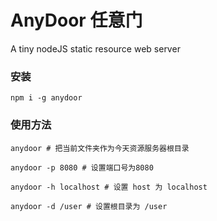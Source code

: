 # AnyDoor 任意门
A tiny nodeJS static resource web server

### 安装

```
npm i -g anydoor
```
### 使用方法

```
anydoor # 把当前文件夹作为今天资源服务器根目录

anydoor -p 8080 # 设置端口号为8080

anydoor -h localhost # 设置 host 为 localhost

anydoor -d /user # 设置根目录为 /user
```